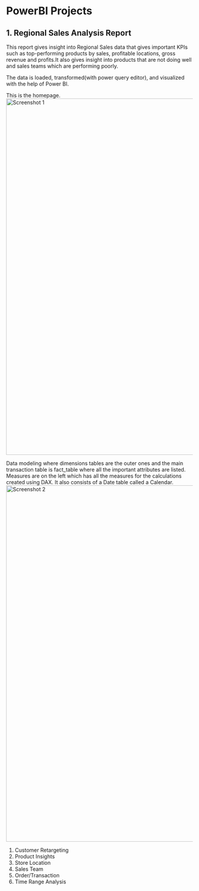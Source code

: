 # PowerBI Projects
## 1. Regional Sales Analysis Report

This report gives insight into Regional Sales data that gives important KPIs such as top-performing products by sales, profitable locations, gross revenue and profits.It also gives insight into products that are not doing well and sales teams which are performing poorly.

The data is loaded, transformed(with power query editor), and visualized with the help of Power BI.

This is the homepage.
<img width="960" alt="Screenshot 1" src="https://github.com/Subhashini098/PowerBI/assets/109629881/ae69b930-dad6-4858-bf26-42cc065a681d">

Data modeling where dimensions tables are the outer ones and the main transaction table is fact_table where all the important attributes are listed. Measures are on the left which has all the measures for the calculations created using DAX. It also consists of a Date table called a Calendar.
<img width="960" alt="Screenshot 2" src="https://github.com/Subhashini098/PowerBI/assets/109629881/6e316404-3621-4936-84dd-120e0c1d5f3c">

1. Customer Retargeting
2. Product Insights
3. Store Location
4. Sales Team
5. Order/Transaction
6. Time Range Analysis
   





   

